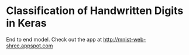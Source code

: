 # Classification of Handwritten Digits in Keras
End to end model. 
Check out the app at http://mnist-web-shree.appspot.com
